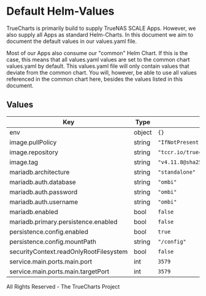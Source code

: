 # Default Helm-Values

TrueCharts is primarily build to supply TrueNAS SCALE Apps.
However, we also supply all Apps as standard Helm-Charts. In this document we aim to document the default values in our values.yaml file.

Most of our Apps also consume our "common" Helm Chart.
If this is the case, this means that all values.yaml values are set to the common chart values.yaml by default. This values.yaml file will only contain values that deviate from the common chart.
You will, however, be able to use all values referenced in the common chart here, besides the values listed in this document.

## Values

| Key | Type | Default | Description |
|-----|------|---------|-------------|
| env | object | `{}` |  |
| image.pullPolicy | string | `"IfNotPresent"` |  |
| image.repository | string | `"tccr.io/truecharts/ombi"` |  |
| image.tag | string | `"v4.11.8@sha256:343c1fcdca358ef98301d4c702065edae80711831b169e4361318bbea818414c"` |  |
| mariadb.architecture | string | `"standalone"` |  |
| mariadb.auth.database | string | `"ombi"` |  |
| mariadb.auth.password | string | `"ombi"` |  |
| mariadb.auth.username | string | `"ombi"` |  |
| mariadb.enabled | bool | `false` |  |
| mariadb.primary.persistence.enabled | bool | `false` |  |
| persistence.config.enabled | bool | `true` |  |
| persistence.config.mountPath | string | `"/config"` |  |
| securityContext.readOnlyRootFilesystem | bool | `false` |  |
| service.main.ports.main.port | int | `3579` |  |
| service.main.ports.main.targetPort | int | `3579` |  |

All Rights Reserved - The TrueCharts Project
